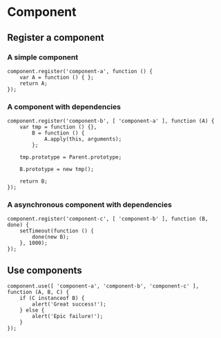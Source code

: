 # Component #


## Register a component ##

### A simple component ###
	component.register('component-a', function () {
		var A = function () { };
		return A;
	});

### A component with dependencies ###
	component.register('component-b', [ 'component-a' ], function (A) {
		var tmp = function () {},
			B = function () {
				A.apply(this, arguments);
			};
		
		tmp.prototype = Parent.prototype;
		
		B.prototype = new tmp();
		
		return B;
	});

### A asynchronous component with dependencies ###
	component.register('component-c', [ 'component-b' ], function (B, done) {
		setTimeout(function () {
			done(new B);
		}, 1000);
	});


## Use components ##
	component.use([ 'component-a', 'component-b', 'component-c' ], function (A, B, C) {
		if (C instanceof B) {
			alert('Great success!');
		} else {
			alert('Epic failure!');
		}
	});
